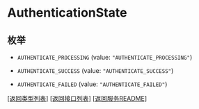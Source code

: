 # AuthenticationState

## 枚举


* `AUTHENTICATE_PROCESSING` (value: `"AUTHENTICATE_PROCESSING"`)

* `AUTHENTICATE_SUCCESS` (value: `"AUTHENTICATE_SUCCESS"`)

* `AUTHENTICATE_FAILED` (value: `"AUTHENTICATE_FAILED"`)


[\[返回类型列表\]](README.md#类型列表)
[\[返回接口列表\]](README.md#接口列表)
[\[返回服务README\]](README.md)



